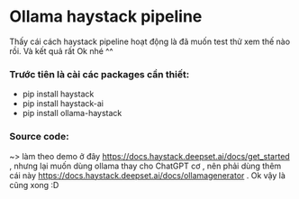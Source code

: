 # Ollama haystack pipeline

Thấy cái cách haystack pipeline hoạt động là đã muốn test thử xem thế nào rồi. Và kết quả rất Ok nhé ^^

### Trước tiên là cài các packages cần thiết: 
- pip install haystack
- pip install haystack-ai
- pip install ollama-haystack

### Source code:
~> làm theo demo ở đây https://docs.haystack.deepset.ai/docs/get_started , nhưng lại muốn dùng ollama thay cho ChatGPT cơ , nên phải dùng thêm cái này https://docs.haystack.deepset.ai/docs/ollamagenerator . Ok vậy là cũng xong :D
